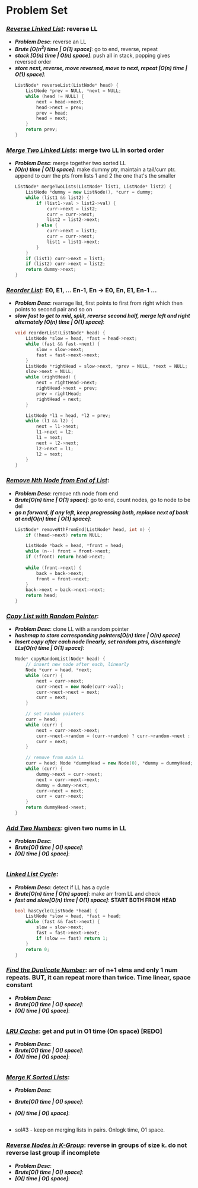 # Problem Set

### ***[Reverse Linked List](https://leetcode.com/problems/reverse-linked-list/)***: reverse LL
- ***Problem Desc***: reverse an LL
- ***Brute [O(n<sup>2</sup>) time | O(1) space]***: go to end, reverse, repeat
- ***stack [O(n) time | O(n) space]***: push all in stack, popping gives reversed order
- ***store next, reverse, move reversed, move to next, repeat [O(n) time | O(1) space]***: 
    ```cpp
    ListNode* reverseList(ListNode* head) {
        ListNode *prev = NULL, *next = NULL;
        while (head != NULL) {
            next = head->next;
            head->next = prev;
            prev = head;
            head = next;
        }
        return prev;
    }
    ```

### ***[Merge Two Linked Lists](https://leetcode.com/problems/merge-two-sorted-lists/)***: merge two LL in sorted order
- ***Problem Desc***: merge together two sorted LL
- ***[O(n) time | O(1) space]***: make dummy ptr, maintain a tail/curr ptr. append to curr the pts from lists 1 and 2 the one that's the smaller
    ```cpp
    ListNode* mergeTwoLists(ListNode* list1, ListNode* list2) {
        ListNode *dummy = new ListNode(), *curr = dummy;
        while (list1 && list2) {
            if (list1->val > list2->val) {
                curr->next = list2;
                curr = curr->next;
                list2 = list2->next;
            } else {
                curr->next = list1;
                curr = curr->next;
                list1 = list1->next;
            }
        }
        if (list1) curr->next = list1;
        if (list2) curr->next = list2;
        return dummy->next;
    }
    ```

### ***[Reorder List](https://leetcode.com/problems/reorder-list/)***: E0, E1, … En-1, En → E0, En, E1, En-1 …
- ***Problem Desc***: rearrage list, first points to first from right which then points to second pair and so on
- ***slow fast to get to mid, split, reverse second half, merge left and right alternately [O(n) time | O(1) space]***:
    ```cpp
    void reorderList(ListNode* head) {
        ListNode *slow = head, *fast = head->next;
        while (fast && fast->next) {
            slow = slow->next;
            fast = fast->next->next;
        }
        ListNode *rightHead = slow->next, *prev = NULL, *next = NULL;
        slow->next = NULL;
        while (rightHead) {
            next = rightHead->next;
            rightHead->next = prev;
            prev = rightHead;
            rightHead = next;
        }

        ListNode *l1 = head, *l2 = prev;
        while (l1 && l2) {
            next = l1->next;
            l1->next = l2;
            l1 = next;
            next = l2->next;
            l2->next = l1;
            l2 = next;
        }
    }
    ```

### ***[Remove Nth Node from End of List](https://leetcode.com/problems/remove-nth-node-from-end-of-list/)***: 
- ***Problem Desc***: remove nth node from end
- ***Brute[O(n) time | O(1) space]***: go to end, count nodes, go to node to be del
- ***go n forward, if any left, keep progressing both, replace next of back at end[O(n) time | O(1) space]***:
    ```cpp
    ListNode* removeNthFromEnd(ListNode* head, int n) {
        if (!head->next) return NULL;

        ListNode *back = head, *front = head;
        while (n--) front = front->next;
        if (!front) return head->next;
        
        while (front->next) {
            back = back->next;
            front = front->next;
        }
        back->next = back->next->next;
        return head;
    }
    ```

### ***[Copy List with Random Pointer](https://leetcode.com/problems/copy-list-with-random-pointer/)***: 
- ***Problem Desc***: clone LL with a random pointer
- ***hashmap to store corresponding pointers[O(n) time | O(n) space]***
- ***Insert copy after each node linearly, set random ptrs, disentangle LLs[O(n) time | O(1) space]***:
    ```cpp
    Node* copyRandomList(Node* head) {
        // insert new node after each, linearly
        Node *curr = head, *next;
        while (curr) {
            next = curr->next;
            curr->next = new Node(curr->val);
            curr->next->next = next;
            curr = next;
        }

        // set random pointers
        curr = head;
        while (curr) {
            next = curr->next->next;
            curr->next->random = (curr->random) ? curr->random->next : NULL;
            curr = next;
        }

        // remove from main LL
        curr = head; Node *dummyHead = new Node(0), *dummy = dummyHead;
        while (curr) {
            dummy->next = curr->next;
            next = curr->next->next;
            dummy = dummy->next;
            curr->next = next;
            curr = curr->next;
        }
        return dummyHead->next;
    }
    ```

### ***[Add Two Numbers](https://leetcode.com/problems/add-two-numbers/)***: given two nums in LL
- ***Problem Desc***:
- ***Brute[O() time | O() space]***:
- ***[O() time | O() space]***:
    ```cpp
    ```

### ***[Linked List Cycle](https://leetcode.com/problems/linked-list-cycle/)***: 
- ***Problem Desc***: detect if LL has a cycle
- ***Brute[O(n) time | O(n) space]***: make arr from LL and check
- ***fast and slow[O(n) time | O(1) space]***: **START BOTH FROM HEAD**
    ```cpp
    bool hasCycle(ListNode *head) {
        ListNode *slow = head, *fast = head;
        while (fast && fast->next) {
            slow = slow->next;
            fast = fast->next->next;
            if (slow == fast) return 1;
        }
        return 0;
    }
    ```

### ***[Find the Duplicate Number](https://leetcode.com/problems/find-the-duplicate-number/)***: arr of n+1 elms and only 1 num repeats. **BUT, it can repeat more than twice**. Time linear, space constant
- ***Problem Desc***:
- ***Brute[O() time | O() space]***:
- ***[O() time | O() space]***:
    ```cpp
    ```

### ***[LRU Cache](https://leetcode.com/problems/lru-cache/)***: get and put in O1 time (On space) **[REDO]**
- ***Problem Desc***:
- ***Brute[O() time | O() space]***:
- ***[O() time | O() space]***:
    ```cpp
    ```   

### ***[Merge K Sorted Lists](https://leetcode.com/problems/merge-k-sorted-lists/)***:
- ***Problem Desc***:
- ***Brute[O() time | O() space]***:
- ***[O() time | O() space]***:
    ```cpp
    ```
    
- sol#3 - keep on merging lists in pairs. Onlogk time, O1 space.

### ***[Reverse Nodes in K-Group](https://leetcode.com/problems/reverse-nodes-in-k-group/)***: reverse in groups of size k. do not reverse last group if incomplete
- ***Problem Desc***:
- ***Brute[O() time | O() space]***:
- ***[O() time | O() space]***:
    ```cpp
    ```

